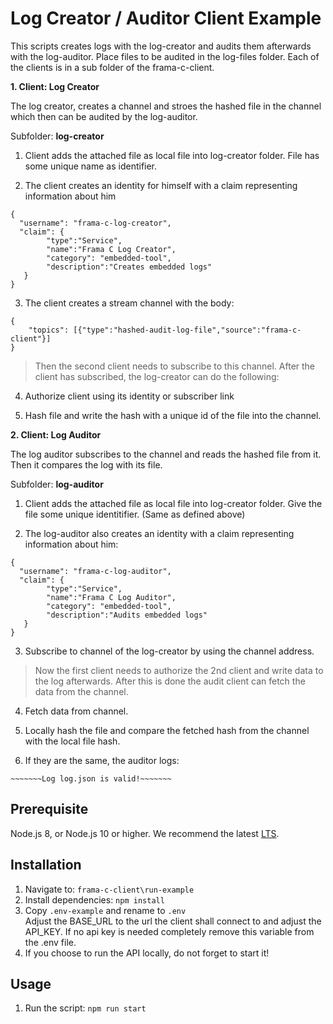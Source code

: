 # Log Creator / Auditor Client Example
This scripts creates logs with the log-creator and audits them afterwards with the log-auditor. Place files to be audited in the log-files folder. Each of the clients is in a sub folder of the frama-c-client.

**1. Client: Log Creator**

The log creator, creates a channel and stroes the hashed file in the channel which then can be audited by the log-auditor.

Subfolder:
**log-creator**

1. Client adds the attached file as local file into log-creator folder. File has some unique name as identifier.

2. The client creates an identity for himself with a claim representing information about him
```
{
  "username": "frama-c-log-creator",
  "claim": {
        "type":"Service",
        "name":"Frama C Log Creator",
        "category": "embedded-tool",
        "description":"Creates embedded logs"
   }
}
```
3. The client creates a stream channel with the body:
```
{
    "topics": [{"type":"hashed-audit-log-file","source":"frama-c-client"}]
}
```

> Then the second client needs to subscribe to this channel. After the client has subscribed, the log-creator can do the following:

4. Authorize client using its identity or subscriber link

5. Hash file and write the hash with a unique id of the file into the channel.

**2. Client: Log Auditor**

The log auditor subscribes to the channel and reads the hashed file from it. Then it compares the log with its file.

Subfolder:
**log-auditor**

1. Client adds the attached file as local file into log-creator folder. Give the file some unique identitifier. (Same as defined above)

2. The log-auditor also creates an identity with a claim representing information about him:
```
{
  "username": "frama-c-log-auditor",
  "claim": {
        "type":"Service",
        "name":"Frama C Log Auditor",
        "category": "embedded-tool",
        "description":"Audits embedded logs"
   }
}
```

3. Subscribe to channel of the log-creator by using the channel address.

> Now the first client needs to authorize the 2nd client and write data to the log afterwards. After this is done the audit client can fetch the data from the channel.

4. Fetch data from channel.

5. Locally hash the file and compare the fetched hash from the channel with the local file hash.

6. If they are the same, the auditor logs:
```
~~~~~~~Log log.json is valid!~~~~~~~
```


## Prerequisite
Node.js 8, or Node.js 10 or higher. We recommend the latest [LTS](https://nodejs.org/en/download/).

## Installation
1. Navigate to: `frama-c-client\run-example` 
2. Install dependencies: `npm install`  
3. Copy `.env-example` and rename to `.env` \
Adjust the BASE_URL to the url the client shall connect to and adjust the API_KEY. If no api key is needed completely remove this variable from the .env file.
4. If you choose to run the API locally, do not forget to start it!

## Usage
1. Run the script: `npm run start`
